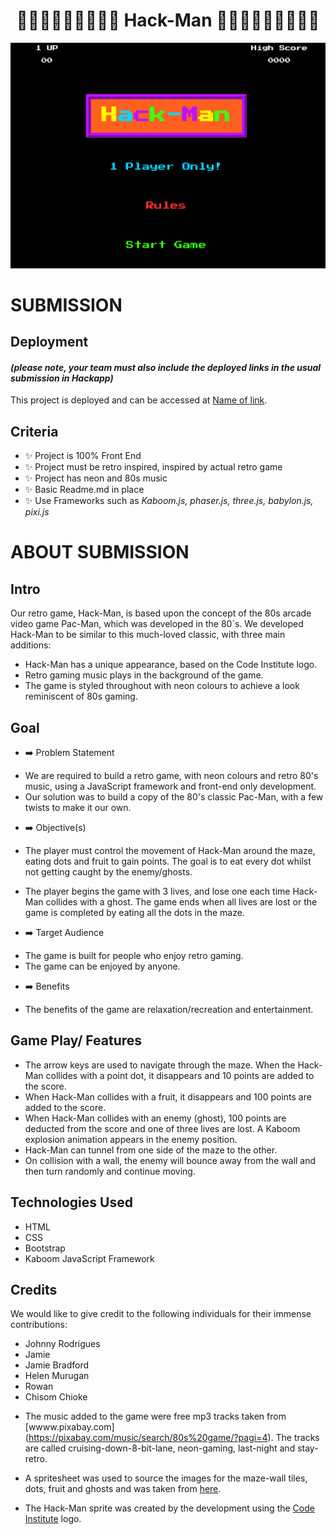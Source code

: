 

<h1 align="center"><strong>👨‍🔧👨🏻‍🔧👸🏼🍄🐲 Hack-Man 🐲🍄👸🏼👨🏻‍🔧👨‍🔧</strong>

</h1>


![Hack-Man Landing Page](assets\images\hackman-landing-page.png)

# SUBMISSION
## Deployment
#### _(please note, your team must also include the deployed links in the usual submission in Hackapp)_
This project is deployed and can be accessed at [Name of link](https://joao4569.github.io/Hack-Man/).

## Criteria

- ✨ Project is 100% Front End
- ✨ Project must be retro inspired, inspired by actual retro game
- ✨ Project has neon and 80s music
- ✨ Basic Readme.md in place
- ✨ Use Frameworks such as *Kaboom.js, phaser.js, three.js, babylon.js, pixi.js*

# ABOUT SUBMISSION
## Intro
Our retro game, Hack-Man, is based upon the concept of the 80s arcade video game Pac-Man, which was developed in the 80´s. We developed Hack-Man to be similar to this much-loved classic, with three main additions:
* Hack-Man has a unique appearance, based on the Code Institute logo.
* Retro gaming music plays in the background of the game.
* The game is styled throughout with neon colours to achieve a look reminiscent of 80s gaming.

## Goal

- ➡️ Problem Statement
* We are required to build a retro game, with neon colours and retro 80's music, using a JavaScript framework and front-end only development.
* Our solution was to build a copy of the 80's classic Pac-Man, with a few twists to make it our own.


- ➡️ Objective(s)
* The player must control the movement of Hack-Man around the maze, eating dots and fruit to gain points. The goal is to eat every dot whilst not getting caught by the enemy/ghosts.

* The player begins the game with 3 lives, and lose one each time Hack-Man collides with a ghost. The game ends when all lives are lost or the game is completed by eating all the dots in the maze.

- ➡️ Target Audience
* The game is built for people who enjoy retro gaming.
* The game can be enjoyed by anyone.

- ➡️ Benefits
* The benefits of the game are relaxation/recreation and entertainment.

## Game Play/ Features
* The arrow keys are used to navigate through the maze. When the Hack-Man collides with a point dot, it disappears and 10 points are added to the score. 
* When Hack-Man collides with a fruit, it disappears and 100 points are added to the score. 
* When Hack-Man collides with an enemy (ghost), 100 points are deducted from the score and one of three lives are lost. A Kaboom explosion animation appears in the enemy position.
* Hack-Man can tunnel from one side of the maze to the other.
* On collision with a wall, the enemy will bounce away from the wall and then turn randomly and continue moving.

## Technologies Used
* HTML
* CSS
* Bootstrap
* Kaboom JavaScript Framework

## Credits
We would like to give credit to the following individuals for their immense contributions:
- Johnny Rodrigues
- Jamie
- Jamie Bradford
- Helen Murugan
- Rowan
- Chisom Chioke

* The music added to the game were free mp3 tracks taken from [wwww.pixabay.com] (https://pixabay.com/music/search/80s%20game/?pagi=4). The tracks are called cruising-down-8-bit-lane, neon-gaming, last-night and stay-retro.

* A spritesheet was used to source the images for the maze-wall tiles, dots, fruit and ghosts and was taken from [here](http....).
* The Hack-Man sprite was created by the development using the [Code Institute](https://codeinstitute.net/) logo.

